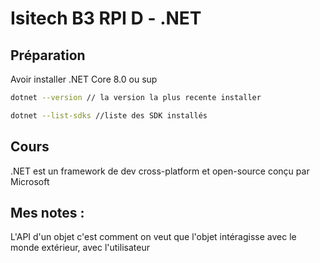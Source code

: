 # Isitech B3 RPI D - .NET

## Préparation

Avoir installer .NET Core 8.0 ou sup

```bash
dotnet --version // la version la plus recente installer

dotnet --list-sdks //liste des SDK installés
```

## Cours

.NET est un framework de dev cross-platform et open-source conçu par Microsoft

## Mes notes :

L'API d'un objet c'est comment on veut que l'objet intéragisse avec le monde extérieur, avec l'utilisateur
